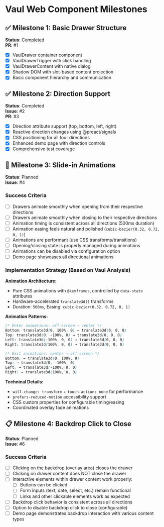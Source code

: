 # Vaul Web Component Milestones

## ✅ Milestone 1: Basic Drawer Structure

**Status**: Completed  
**PR**: #1

-   [x] VaulDrawer container component
-   [x] VaulDrawerTrigger with click handling
-   [x] VaulDrawerContent with native dialog
-   [x] Shadow DOM with slot-based content projection
-   [x] Basic component hierarchy and communication

## ✅ Milestone 2: Direction Support

**Status**: Completed  
**Issue**: #2  
**PR**: #3

-   [x] Direction attribute support (top, bottom, left, right)
-   [x] Reactive direction changes using @preact/signals
-   [x] CSS positioning for all four directions
-   [x] Enhanced demo page with direction controls
-   [x] Comprehensive test coverage

## 🚧 Milestone 3: Slide-in Animations

**Status**: Planned  
**Issue**: #4

### Success Criteria

-   [ ] Drawers animate smoothly when opening from their respective directions
-   [ ] Drawers animate smoothly when closing to their respective directions
-   [ ] Animation timing is consistent across all directions (500ms duration)
-   [ ] Animation easing feels natural and polished (`cubic-bezier(0.32, 0.72, 0, 1)`)
-   [ ] Animations are performant (use CSS transforms/transitions)
-   [ ] Opening/closing state is properly managed during animations
-   [ ] Animations can be disabled via configuration option
-   [ ] Demo page showcases all directional animations

### Implementation Strategy (Based on Vaul Analysis)

**Animation Architecture:**

-   Pure CSS animations with `@keyframes`, controlled by `data-state` attributes
-   Hardware-accelerated `translate3d()` transforms
-   Duration: `500ms`, Easing: `cubic-bezier(0.32, 0.72, 0, 1)`

**Animation Patterns:**

```css
/* Enter animations: off-screen → center */
Bottom: translate3d(0, 100%, 0) → translate3d(0, 0, 0)
Top: translate3d(0, -100%, 0) → translate3d(0, 0, 0)
Left: translate3d(-100%, 0, 0) → translate3d(0, 0, 0)
Right: translate3d(100%, 0, 0) → translate3d(0, 0, 0)

/* Exit animations: center → off-screen */
Bottom: → translate3d(0, 100%, 0)
Top: → translate3d(0, -100%, 0)
Left: → translate3d(-100%, 0, 0)
Right: → translate3d(100%, 0, 0)
```

**Technical Details:**

-   `will-change: transform` + `touch-action: none` for performance
-   `prefers-reduced-motion` accessibility support
-   CSS custom properties for configurable timing/easing
-   Coordinated overlay fade animations

## 📋 Milestone 4: Backdrop Click to Close

**Status**: Planned  
**Issue**: #6

### Success Criteria

-   [ ] Clicking on the backdrop (overlay area) closes the drawer
-   [ ] Clicking on drawer content does NOT close the drawer
-   [ ] Interactive elements within drawer content work properly:
    -   [ ] Buttons can be clicked
    -   [ ] Form inputs (text, date, select, etc.) remain functional
    -   [ ] Links and other clickable elements work as expected
-   [ ] Backdrop click behavior is consistent across all directions
-   [ ] Option to disable backdrop click to close (configurable)
-   [ ] Demo page demonstrates backdrop interaction with various content types
